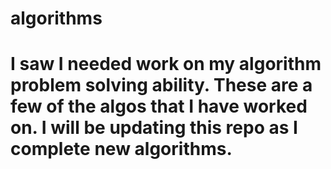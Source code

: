 ﻿# algorithms
# I saw I needed work on my algorithm problem solving ability. These are a few of the algos that I have worked on. I will be updating this repo as I complete new algorithms. 


